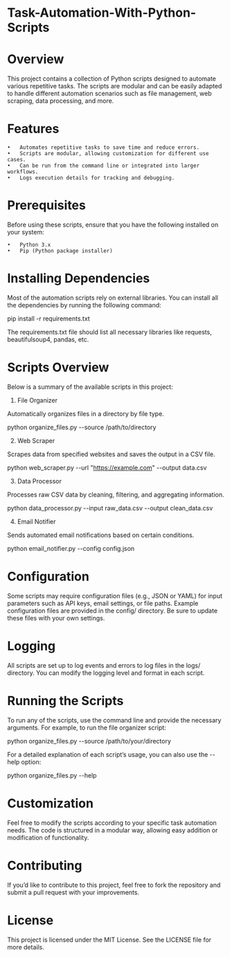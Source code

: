 # Task-Automation-With-Python-Scripts


# Overview

This project contains a collection of Python scripts designed to automate various repetitive tasks. The scripts are modular and can be easily adapted to handle different automation scenarios such as file management, web scraping, data processing, and more.

# Features

	•	Automates repetitive tasks to save time and reduce errors.
	•	Scripts are modular, allowing customization for different use cases.
	•	Can be run from the command line or integrated into larger workflows.
	•	Logs execution details for tracking and debugging.

# Prerequisites

Before using these scripts, ensure that you have the following installed on your system:

	•	Python 3.x
	•	Pip (Python package installer)

# Installing Dependencies

Most of the automation scripts rely on external libraries. You can install all the dependencies by running the following command:

pip install -r requirements.txt

The requirements.txt file should list all necessary libraries like requests, beautifulsoup4, pandas, etc.

# Scripts Overview

Below is a summary of the available scripts in this project:

1. File Organizer

Automatically organizes files in a directory by file type.

python organize_files.py --source /path/to/directory

2. Web Scraper

Scrapes data from specified websites and saves the output in a CSV file.

python web_scraper.py --url "https://example.com" --output data.csv

3. Data Processor

Processes raw CSV data by cleaning, filtering, and aggregating information.

python data_processor.py --input raw_data.csv --output clean_data.csv

4. Email Notifier

Sends automated email notifications based on certain conditions.

python email_notifier.py --config config.json

# Configuration

Some scripts may require configuration files (e.g., JSON or YAML) for input parameters such as API keys, email settings, or file paths. Example configuration files are provided in the config/ directory. Be sure to update these files with your own settings.

# Logging

All scripts are set up to log events and errors to log files in the logs/ directory. You can modify the logging level and format in each script.

# Running the Scripts

To run any of the scripts, use the command line and provide the necessary arguments. For example, to run the file organizer script:

python organize_files.py --source /path/to/your/directory

For a detailed explanation of each script’s usage, you can also use the --help option:

python organize_files.py --help

# Customization

Feel free to modify the scripts according to your specific task automation needs. The code is structured in a modular way, allowing easy addition or modification of functionality.

# Contributing

If you’d like to contribute to this project, feel free to fork the repository and submit a pull request with your improvements.

# License

This project is licensed under the MIT License. See the LICENSE file for more details.

